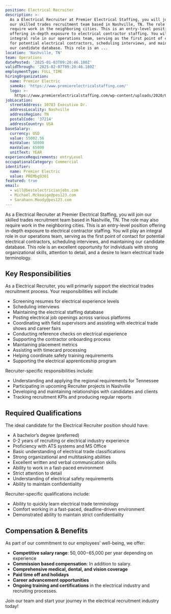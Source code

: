 ```yaml
---
position: Electrical Recruiter
description: >-
  As a Electrical Recruiter at Premier Electrical Staffing, you will join
  our skilled trades recruitment team based in Nashville, TN. The role may also
  require work in the neighboring cities. This is an entry-level position
  offering in-depth exposure to electrical contractor staffing. You will play an
  integral role in our operations team, serving as the first point of contact
  for potential electrical contractors, scheduling interviews, and maintaining
  our candidate database. This role is an ...
location: 'Nashville, TN'
team: Operations
datePosted: '2025-01-03T09:20:46.180Z'
validThrough: '2025-02-07T09:20:46.180Z'
employmentType: FULL_TIME
hiringOrganization:
  name: Premier Electric
  sameAs: 'https://www.premierelectricalstaffing.com/'
  logo: >-
    https://www.premierelectricalstaffing.com/wp-content/uploads/2020/05/Premier-Electrical-Staffing-logo.png
jobLocation:
  streetAddress: 10783 Executive Dr.
  addressLocality: Nashville
  addressRegion: TN
  postalCode: '37214'
  addressCountry: USA
baseSalary:
  currency: USD
  value: 55002.56
  minValue: 50000
  maxValue: 65000
  unitText: YEAR
experienceRequirements: entryLevel
occupationalCategory: Commercial
identifier:
  name: Premier Electric
  value: PREMbg9301
featured: true
email:
  - will@bestelectricianjobs.com
  - Michael.Mckeaige@pes123.com
  - Sarahann.Moody@pes123.com
---
```




As a Electrical Recruiter at Premier Electrical Staffing, you will join our skilled trades recruitment team based in Nashville, TN. The role may also require work in the neighboring cities. This is an entry-level position offering in-depth exposure to electrical contractor staffing. You will play an integral role in our operations team, serving as the first point of contact for potential electrical contractors, scheduling interviews, and maintaining our candidate database. This role is an excellent opportunity for individuals with strong organizational skills, attention to detail, and a desire to learn electrical trade terminology. 

## Key Responsibilities
As a Electrical Recruiter, you will primarily support the electrical trades recruitment process. Your responsibilities will include:

- Screening resumes for electrical experience levels
- Scheduling interviews 
- Maintaining the electrical staffing database
- Posting electrical job openings across various platforms  
- Coordinating with field supervisors and assisting with electrical trade shows and career fairs
- Conducting reference checks on electrical experience 
- Supporting the contractor onboarding process 
- Maintaining placement metrics 
- Assisting with timecard processing 
- Helping coordinate safety training requirements 
- Supporting the electrical apprenticeship program

Recruiter-specific responsibilities include:
- Understanding and applying the regional requirements for Tennessee
- Participating in upcoming Recruiter projects in Nashville
- Developing and maintaining relationships with candidates and clients
- Tracking recruitment KPIs and producing regular reports

## Required Qualifications
The ideal candidate for the Electrical Recruiter position should have:

- A bachelor’s degree (preferred)
- 0-2 years of recruiting or electrical industry experience
- Proficiency with ATS systems and MS Office
- Basic understanding of electrical trade classifications
- Strong organizational and multitasking abilities
- Excellent written and verbal communication skills
- Ability to work in a fast-paced environment
- Strict attention to detail
- Understanding of electrical safety requirements 
- Ability to maintain confidentiality

Recruiter-specific qualifications include:
- Ability to quickly learn electrical trade terminology
- Comfort working in a fast-paced, deadline-driven environment
- Demonstrated ability to maintain strict confidentiality

## Compensation & Benefits
As part of our commitment to our employees’ well-being, we offer:

- **Competitive salary range**: $50,000-$65,000 per year depending on experience
- **Commission based compensation**: In addition to salary.
- **Comprehensive medical, dental, and vision coverage**
- **Paid time off and holidays**
- **Career advancement opportunities**
- **Ongoing training and certifications** in the electrical industry and recruiting processes.

Join our team and start your journey in the electrical recruitment industry today!